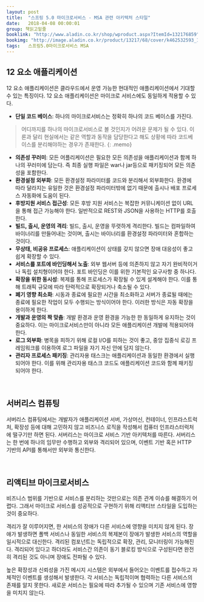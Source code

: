```yaml
---
layout: post
title:  "스프링 5.0 마이크로서비스 - MSA 관련 아키텍처 스타일"
date:   2018-04-08 00:00:01
group: 책읽고밑줄
booklink: "http://www.aladin.co.kr/shop/wproduct.aspx?ItemId=132176859"
bookimg: "http://image.aladin.co.kr/product/13217/68/cover/k462532593_1.jpg"
tags:	스프링5.0마이크로서비스 MSA 
---
```


## 12 요소 애플리케이션
12 요소 애플리케이션은 클라우드에서 운영 가능한 현대적인 애플리케이션에서 기대할 수 있는 특징이다. 12 요소 애플리케이션은 마이크로 서비스에도 동일하게 적용할 수 있다. 

- **단일 코드 베이스**: 하나의 마이크로서비스는 정확히 하나의 코드 베이스를 가진다. 

> 어디까지를 하나의 마이크로서비스로 볼 것인지가 어려운 문제가 될 수 있다. 이론과 달리 현실에서는 같은 역할과 동작을 담당한다고 해도 상황에 따라 코드베이스를 분리해야하는 경우가 존재한다.
{: .memo}


- **의존성 꾸러미**: 모든 어플리케이션은 필요한 모든 의존성을 애플리케이션과 함께 하나의 꾸러미에 담는다. 즉 최종 실행 파일은  war나 jar등으로 패키징되어 모든 의존성을 포함한다. 
- **환경설정 외부화**: 모든 환경설정 파라미터를 코드와 분리해서 외부화한다. 환경에 따라 달라지는 유일한 것은 환경설정 파라미터밖에 없기 때문에 출시나 배포 프로세스 자동화에 도움이 된다. 
- **후방지원 서비스 접근성**: 모든 후방 지원 서비스는 복잡한 커뮤니케이션 없이 URL을 통해 접근 가능해야 한다. 일반적으로 REST와 JSON을 사용하는 HTTP를 호출한다. 
- **빌드, 출시, 운영의 격리**: 빌드, 출시, 운영을 뚜렷하게 격리한다. 빌드는 컴파일하여 바이너리를 만들어내는 것이며, 출시는 바이너리를 환경설정 파라미터와 혼합하는 것이다. 
- **무상태, 비공유 프로세스**: 애플리케이션이 상태를 갖지 않으면 장애 대응성이 좋고 쉽게 확장할 수 있다. 
- **서비스를 포트에 바인딩해서 노출**: 외부 웹서버 등에 의존하지 않고 자기 완비적이거나 독립 설치형이어야 한다. 포트 바인딩은 이를 위한 기본적인 요구사항 중 하나다. 
- **확장을 위한 동시성**: 복제를 통해 프로세스가 확장될 수 있게 설계해야 한다. 이를 통해 트래픽 규모에 따라 탄력적으로 확장되거나 축소될 수 있다. 
- **폐기 영향 최소화**: 시동과 종료에 필요한 시간을 최소화하고 서버가 종료될 때에는 종료에 필요한 작업이 모두 수행되는 방식이어야 한다. 이러한 방식은 자동 확장을 용이하게 한다.
- **개발과 운영의 짝 맞춤**: 개발 환경과 운영 환경을 가능한 한 동일하게 유지하는 것이 중요하다. 이는 마이크로서비스만이 아니라  모든 애플리케이션 개발에 적용되어야 한다. 
- **로그 외부화**: 병목을 피하기 위해 로컬 I/O를 피하는 것이 좋고, 중앙 집중식 로깅 프레임워크를 이용하여 로그 파일을 자기 자신 안에 담지 않는다. 
- **관리자 프로세스 패키징**: 관리자용 태스크는 애플리케이션과 동일한 환경에서 실행되어야 한다. 이를 위해 관리자용 태스크 코드도 애플리케이션 코드와 함께 패키징되어야 한다. 

<br/>

## 서버리스 컴퓨팅
서버리스 컴퓨팅에서는 개발자가 애플리케이션 서버, 가상머신, 컨테이너, 인프라스트럭처, 확장성 등에 대해 고민하지 않고 비즈니스 로직을 작성해서 컴퓨터 인프라스터럭처에 떨구기만 하면 된다. 서버리스는 마이크로 서비스 기반 아키텍처를 따른다. 서버리스는 한 번에 하나의 임무만 수행하고 외부와 격리되어 있으며, 이벤트 기반 혹은 HTTP 기반의 API를 통해서만 외부와 통신한다. 

<br/>

## 리액티브 마이크로서비스
비즈니스 범위를 기반으로 서비스를 분리하는 것만으로는 의존 관계 이슈를 해결하기 어렵다. 그래서 마이크로 서비스를 성공적으로 구현하기 위해 리액티브 스타일을 도입하는 것이 중요하다. 

격리가 잘 이루어지면, 한 서비스의 장애가 다른 서비스에 영향을 미치지 않게 된다. 장애가 발생하면 폴백 서비스나 동일한 서비스의 복제본이 장애가 발생한 서비스의 역할을 일시적으로 대신한다. 격리된 컴포넌트는 독립적으로 확장, 관리, 모니터링이 가능해진다. 격리되어 있다고 하더라도 서비스간 의존이 동기 블로킹 방식으로 구성된다면 완전히 격리된 것도 아니며 장애도 전파될 수 있다.  

높은 확장성과 신뢰성을 가진 메시지 시스템은 외부에서 들어오는 이벤트를 접수하고 자체적인 이벤트를 생성해서 발생한다. 각 서비스는 독립적이며 협력하는 다른 서비스의 존재를 알지 못한다. 새로운 서비스는 필요에 따라 추가될 수 있으며 기존 서비스에 영향을 미치지 않는다. 

<br/>